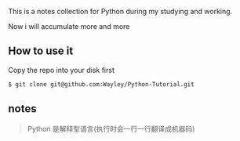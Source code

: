 This is a notes collection for Python during my studying and working.

Now i will accumulate more and more

## How to use it

Copy the repo into your disk first

```bash
$ git clone git@github.com:Wayley/Python-Tutorial.git
```

## notes

> Python 是解释型语言(执行时会一行一行翻译成机器码)
